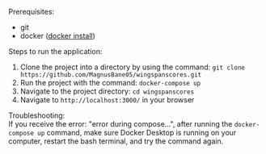 Prerequisites: 
- git
- docker ([docker install](https://docs.docker.com/desktop/setup/install/windows-install/))

Steps to run the application:
1. Clone the project into a directory by using the command: `git clone https://github.com/MagnusBane05/wingspanscores.git`
2. Run the project with the command: `docker-compose up`
3. Navigate to the project directory: `cd wingspanscores`
4. Navigate to `http://localhost:3000/` in your browser

Troubleshooting:  
If you receive the error: "error during compose...", after running the `docker-compose up` command, make sure Docker Desktop is running on your computer, restart the bash terminal, and try the command again.
